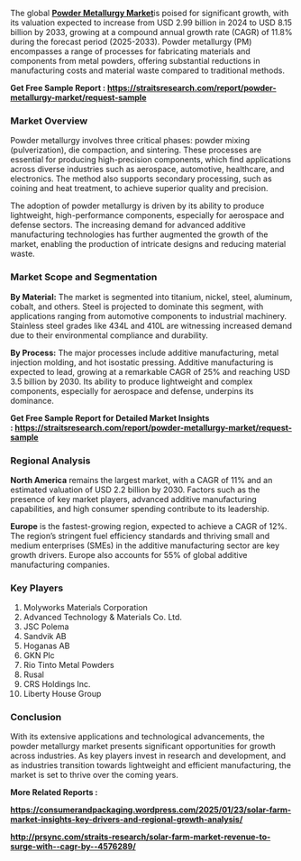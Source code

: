 <p data-pm-slice="1 1 []">The global <strong><a href="https://straitsresearch.com/report/powder-metallurgy-market">Powder Metallurgy Market</a></strong>is poised for significant growth, with its valuation expected to increase from USD 2.99 billion in 2024 to USD 8.15 billion by 2033, growing at a compound annual growth rate (CAGR) of 11.8% during the forecast period (2025-2033). Powder metallurgy (PM) encompasses a range of processes for fabricating materials and components from metal powders, offering substantial reductions in manufacturing costs and material waste compared to traditional methods.</p>
<p data-pm-slice="1 1 []"><strong>Get Free Sample Report :&nbsp;<a href="https://straitsresearch.com/report/powder-metallurgy-market/request-sample">https://straitsresearch.com/report/powder-metallurgy-market/request-sample</a>&nbsp;</strong></p>
<h3>Market Overview</h3>
<p>Powder metallurgy involves three critical phases: powder mixing (pulverization), die compaction, and sintering. These processes are essential for producing high-precision components, which find applications across diverse industries such as aerospace, automotive, healthcare, and electronics. The method also supports secondary processing, such as coining and heat treatment, to achieve superior quality and precision.</p>
<p>The adoption of powder metallurgy is driven by its ability to produce lightweight, high-performance components, especially for aerospace and defense sectors. The increasing demand for advanced additive manufacturing technologies has further augmented the growth of the market, enabling the production of intricate designs and reducing material waste.</p>
<h3>Market Scope and Segmentation</h3>
<p><strong>By Material:</strong> The market is segmented into titanium, nickel, steel, aluminum, cobalt, and others. Steel is projected to dominate this segment, with applications ranging from automotive components to industrial machinery. Stainless steel grades like 434L and 410L are witnessing increased demand due to their environmental compliance and durability.</p>
<p><strong>By Process:</strong> The major processes include additive manufacturing, metal injection molding, and hot isostatic pressing. Additive manufacturing is expected to lead, growing at a remarkable CAGR of 25% and reaching USD 3.5 billion by 2030. Its ability to produce lightweight and complex components, especially for aerospace and defense, underpins its dominance.</p>
<p><strong>Get Free Sample Report for Detailed Market Insights :&nbsp;<a href="https://straitsresearch.com/report/powder-metallurgy-market/request-sample">https://straitsresearch.com/report/powder-metallurgy-market/request-sample</a>&nbsp;</strong></p>
<h3>Regional Analysis</h3>
<p><strong>North America</strong> remains the largest market, with a CAGR of 11% and an estimated valuation of USD 2.2 billion by 2030. Factors such as the presence of key market players, advanced additive manufacturing capabilities, and high consumer spending contribute to its leadership.</p>
<p><strong>Europe</strong> is the fastest-growing region, expected to achieve a CAGR of 12%. The region&rsquo;s stringent fuel efficiency standards and thriving small and medium enterprises (SMEs) in the additive manufacturing sector are key growth drivers. Europe also accounts for 55% of global additive manufacturing companies.</p>
<h3>Key Players</h3>
<ol>
<li>Molyworks Materials Corporation</li>
<li>Advanced Technology &amp; Materials Co. Ltd.</li>
<li>JSC Polema</li>
<li>Sandvik AB</li>
<li>Hoganas AB</li>
<li>GKN Plc</li>
<li>Rio Tinto Metal Powders</li>
<li>Rusal</li>
<li>CRS Holdings Inc.</li>
<li>Liberty House Group</li>
</ol>
<h3>Conclusion</h3>
<p>With its extensive applications and technological advancements, the powder metallurgy market presents significant opportunities for growth across industries. As key players invest in research and development, and as industries transition towards lightweight and efficient manufacturing, the market is set to thrive over the coming years.</p>
<p><strong>More Related Reports :&nbsp;</strong></p>
<p><strong><a href="https://consumerandpackaging.wordpress.com/2025/01/23/solar-farm-market-insights-key-drivers-and-regional-growth-analysis/">https://consumerandpackaging.wordpress.com/2025/01/23/solar-farm-market-insights-key-drivers-and-regional-growth-analysis/</a></strong></p>
<p><strong><a href="http://prsync.com/straits-research/solar-farm-market-revenue-to-surge-with--cagr-by--4576289/">http://prsync.com/straits-research/solar-farm-market-revenue-to-surge-with--cagr-by--4576289/</a><br /></strong></p>
